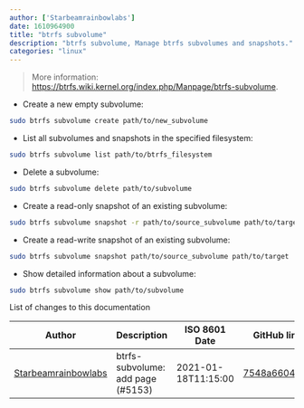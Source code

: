 ```yaml
---
author: ['Starbeamrainbowlabs']
date: 1610964900
title: "btrfs subvolume"
description: "btrfs subvolume, Manage btrfs subvolumes and snapshots."
categories: "linux"
---
```

> More information: <https://btrfs.wiki.kernel.org/index.php/Manpage/btrfs-subvolume>.

- Create a new empty subvolume:

```bash
sudo btrfs subvolume create path/to/new_subvolume
```

- List all subvolumes and snapshots in the specified filesystem:

```bash
sudo btrfs subvolume list path/to/btrfs_filesystem
```

- Delete a subvolume:

```bash
sudo btrfs subvolume delete path/to/subvolume
```

- Create a read-only snapshot of an existing subvolume:

```bash
sudo btrfs subvolume snapshot -r path/to/source_subvolume path/to/target
```

- Create a read-write snapshot of an existing subvolume:

```bash
sudo btrfs subvolume snapshot path/to/source_subvolume path/to/target
```

- Show detailed information about a subvolume:

```bash
sudo btrfs subvolume show path/to/subvolume
```
List of changes to this documentation


Author | Description | ISO 8601 Date | GitHub link
------|-----|-----|-----
[Starbeamrainbowlabs](mailto:sbrl@starbeamrainbowlabs.com) | btrfs-subvolume: add page (#5153) | 2021-01-18T11:15:00 | [7548a66049a7](https://github.com/tldr-pages/tldr/commit/7548a66049a724a8742061512f901d40e1fea6a3)

